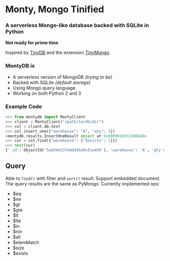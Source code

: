 
# Monty, Mongo Tinified
### A serverless Mongo-like database backed with SQLite in Python

**Not ready for prime time**

Inspired by [TinyDB](https://github.com/msiemens/tinydb) and the extension [TinyMongo](https://github.com/schapman1974/tinymongo).

### MontyDB is
* A serverless version of MongoDB *(trying to be)*
* Backed with SQLite *(default storage)*
* Using Mongo query language
* Working on both Python 2 and 3

### Example Code
```python
>>> from montydb import MontyClient
>>> client = MontyClient("/path/to/db/dir")
>>> col = client.db.test
>>> col.insert_one({"warehouse": "A", "qty": 5})
<montydb.results.InsertOneResult object at 0x000001B3CE3D0A08>
>>> cur = col.find({"warehouse": {"$exists": 1}})
>>> next(cur)
{'_id': ObjectId('5ad34e537e8dd45d9c61a456'), 'warehouse': 'A', 'qty': 5}
```

## Query
Able to `find()` with filter and `sort()` result.
Support embedded document.
The query results are the same as PyMongo.
Currently implemented ops:
* $eq
* $ne
* $gt
* $gte
* $lt
* $lte
* $in
* $nin
* $all
* $elemMatch
* $size
* $exists
